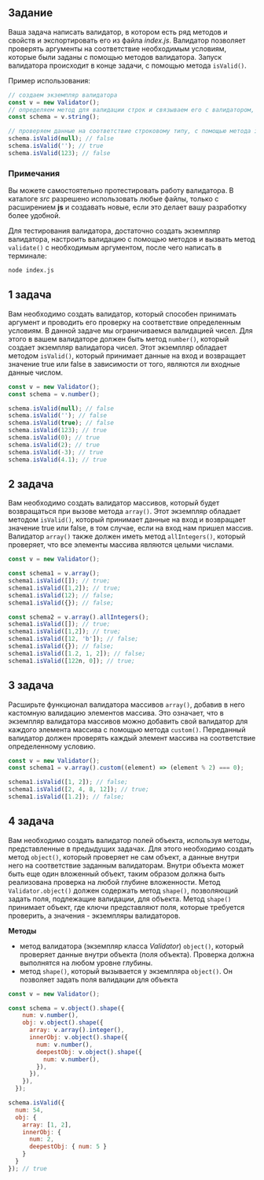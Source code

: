 ## Задание

Ваша задача написать валидатор, в котором есть ряд методов и свойств и экспортировать его из файла *index.js*. Валидатор позволяет проверять аргументы на соответствие необходимым условиям, которые были заданы с помощью методов валидатора. Запуск валидатора происходит в конце задачи, с помощью метода `isValid()`.

Пример использования:

```javascript
// создаем экземпляр валидатора
const v = new Validator();
// определяем метод для валидации строк и связываем его с валидатором, обращаясь к нему через переменную.
const schema = v.string();

// проверяем данные на соответствие строковому типу, с помощью метода isValid()
schema.isValid(null); // false
schema.isValid(''); // true
schema.isValid(123); // false
```

### Примечания

Вы можете самостоятельно протестировать работу валидатора. В каталоге *src* разрешено использовать любые файлы, только с расширением **js** и создавать новые, если это делает вашу разработку более удобной.

Для тестирования валидатора, достаточно создать экземпляр валидатора, настроить валидацию с помощью методов и вызвать метод `validate()` с необходимым аргументом, после чего написать в терминале:

```bash
node index.js
```

## 1 задача

Вам необходимо создать валидатор, который способен принимать аргумент и проводить его проверку на соответствие определенным условиям. В данной задаче мы ограничиваемся валидацией чисел. Для этого в вашем валидаторе должен быть метод `number()`, который создает экземпляр валидатора чисел. Этот экземпляр обладает методом `isValid()`, который принимает данные на вход и возвращает значение true или false в зависимости от того, являются ли входные данные числом.

```javascript
const v = new Validator();
const schema = v.number();

schema.isValid(null); // false
schema.isValid(''); // false
schema.isValid(true); // false
schema.isValid(123); // true
schema.isValid(0); // true
schema.isValid(2); // true
schema.isValid(-3); // true
schema.isValid(4.1); // true
```

## 2 задача

Вам необходимо создать валидатор массивов, который будет возвращаться при вызове метода  `array()`. Этот экземпляр обладает методом `isValid()`, который принимает данные на вход и возвращает значение true или false, в том случае, если на вход нам пришел массив. Валидатор `array()` также должен иметь метод `allIntegers()`, который проверяет, что все элементы массива являются целыми числами.

```javascript
const v = new Validator();

const schema1 = v.array();
schema1.isValid([]); // true;
schema1.isValid([1,2]); // true;
schema1.isValid(12); // false;
schema1.isValid({}); // false;

const schema2 = v.array().allIntegers();
schema1.isValid([]); // true;
schema1.isValid([1,2]); // true;
schema1.isValid([12, 'b']); // false;
schema1.isValid({}); // false;
schema1.isValid([1.2, 1, 2]); // false;
schema1.isValid([122n, 0]); // true;
```

## 3 задача

Расширьте функционал валидатора массивов `array()`, добавив в него кастомную валидацию элементов массива. Это означает, что в экземпляр валидатора массивов можно добавить свой валидатор для каждого элемента массива с помощью метода `custom()`. Переданный валидатор должен проверять каждый элемент массива на соответствие определенному условию.

```javascript
const v = new Validator();
const schema1 = v.array().custom((element) => (element % 2) === 0);

schema1.isValid([1, 2]); // false;
schema1.isValid([2, 4, 8, 12]); // true;
schema1.isValid([1.2]); // false;
```

## 4 задача

Вам необходимо создать валидатор полей объекта, используя методы, представленные в предыдущих задачах. Для этого необходимо создать метод `object()`, который проверяет не сам объект, а данные внутри него на соответствие заданным валидаторам. Внутри объекта может быть еще один вложенный объект, таким образом должна быть реализована проверка на любой глубине вложенности. Метод `Validator.object()` должен содержать метод `shape()`, позволяющий задать поля, подлежащие валидации, для объекта. Метод `shape()` принимает объект, где ключи представляют поля, которые требуется проверить, а значения - экземпляры валидаторов.

**Методы**

- метод валидатора (экземпляр класса *Validator*) `object()`, который проверяет данные внутри объекта (поля объекта). Проверка должна выполнятся на любом уровне глубины.
- метод `shape()`, который вызывается у экземпляра `object()`. Он позволяет задать поля валидации для объекта

```javascript
const v = new Validator();

const schema = v.object().shape({
    num: v.number(),
    obj: v.object().shape({
      array: v.array().integer(),
      innerObj: v.object().shape({
        num: v.number(),
        deepestObj: v.object().shape({
          num: v.number(),
        }),
      }),
    }),
  });

schema.isValid({ 
  num: 54, 
  obj: { 
    array: [1, 2], 
    innerObj: { 
      num: 2, 
      deepestObj: { num: 5 }
    }
  } 
}); // true
```
